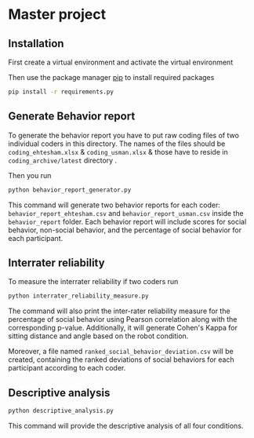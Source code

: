 # Master project



## Installation

First create a virtual environment and activate the virtual environment

Then use the package manager [pip](https://pip.pypa.io/en/stable/) to install required packages

```bash
pip install -r requirements.py
```

## Generate Behavior report

To generate the behavior report you have to put raw coding files of two individual coders in this directory. The names of the files should be `coding_ehtesham.xlsx` & `coding_usman.xlsx` & those have to reside in `coding_archive/latest` directory .

Then you run 

```bash
python behavior_report_generator.py
```

This command will generate two behavior reports for each coder: `behavior_report_ehtesham.csv` and `behavior_report_usman.csv` inside the `behavior_report` folder. Each behavior report will include scores for social behavior, non-social behavior, and the percentage of social behavior for each participant.

## Interrater reliability

To measure the interrater reliability if two coders run

```bash
python interrater_reliability_measure.py
```
The command will also print the inter-rater reliability measure for the percentage of social behavior using Pearson correlation along with the corresponding p-value. Additionally, it will generate Cohen's Kappa for sitting distance and angle based on the robot condition.

Moreover, a file named `ranked_social_behavior_deviation.csv` will be created, containing the ranked deviations of social behaviors for each participant according to each coder.


## Descriptive analysis
```bash
python descriptive_analysis.py
```

This command will provide the descriptive analysis of all four conditions.

